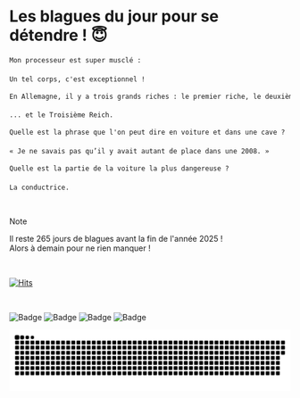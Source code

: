
<h1>Les blagues du jour pour se détendre ! 😇</h1>

```diff
Mon processeur est super musclé :

Un tel corps, c'est exceptionnel !
```

```diff
En Allemagne, il y a trois grands riches : le premier riche, le deuxième riche...

... et le Troisième Reich.
```

```diff
Quelle est la phrase que l'on peut dire en voiture et dans une cave ?

« Je ne savais pas qu’il y avait autant de place dans une 2008. »
```

```diff
Quelle est la partie de la voiture la plus dangereuse ?

La conductrice.
```

<br/>

> [!NOTE]
> Il reste 265 jours de blagues avant la fin de l'année 2025 ! <br/>
> Alors à demain pour ne rien manquer !

<br/>


[![Hits](https://hits.seeyoufarm.com/api/count/incr/badge.svg?url=https%3A%2F%2Fgithub.com%2FClems02%2Fhit-counter&count_bg=%23003E80&title_bg=%235C9FE1&icon=powershell.svg&icon_color=%23FFFFFF&title=Visite&edge_flat=false)](https://hits.seeyoufarm.com)


<br/>


![Badge](https://img.shields.io/badge/Last%20updated%20on-white?style=for-the-badge&logo=clockify)   ![Badge](https://img.shields.io/badge/11/04-white?style=for-the-badge) ![Badge](https://img.shields.io/badge/at-white?style=for-the-badge) ![Badge](https://img.shields.io/badge/03:12-white?style=for-the-badge)


<p align="center">
 <img width="1000" src="assets/github-snake.svg" alt="snake"/>
</p>
